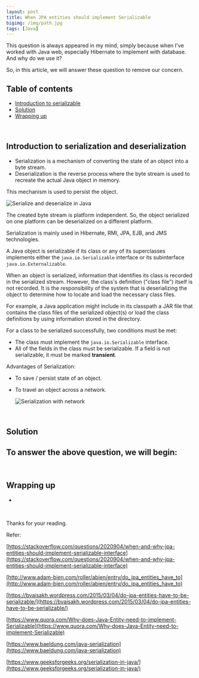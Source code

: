```yaml
---
layout: post
title: When JPA entities should implement Serializable
bigimg: /img/path.jpg
tags: [Java]
---
```


This question is always appeared in my mind, simply because when I've worked with Java web, especially Hibernate to implement with database. And why do we use it?

So, in this article, we will answer these question to remove our concern.

## Table of contents
- [Introduction to serializable](#introduction-to-serializable)
- [Solution](#solution)
- [Wrapping up](#wrapping-up)

<br>

## Introduction to serialization and deserialization

- Serialization is a mechanism of converting the state of an object into a byte stream. 
- Deserialization is the reverse process where the byte stream is used to recreate the actual Java object in memory.

This mechanism is used to persist the object.

![Serialize and deserialize in Java](../img/Java-Common/serialize-deserialize-java.png)

The created byte stream is platform independent. So, the object serialized on one platform can be deserialized on a different platform.

Serialization is mainly used in Hibernate, RMI, JPA, EJB, and JMS technologies.

A Java object is serializable if its class or any of its superclasses implements either the ```java.io.Serializable``` interface or its subinterface ```java.io.Externalizable```. 

When an object is serialized, information that identifies its class is recorded in the serialized stream. However, the class's definition ("class file") itself is not recorded. It is the responsibility of the system that is deserializing the object to determine how to locate and load the necessary class files. 

For example, a Java application might include in its classpath a JAR file that contains the class files of the serialized object(s) or load the class definitions by using information stored in the directory.

For a class to be serialized successfully, two conditions must be met:
- The class must implement the ```java.io.Serializable``` interface.
- All of the fields in the class must be serializable. If a field is not serializable, it must be marked **transient**.

Advantages of Serialization:
- To save / persist state of an object.
- To travel an object across a network.

    ![Serialization with network](../img/Java-Common/serialization-network.jpg)

<br>

## Solution
To answer the above question, we will begin:
- 



<br>

## Wrapping up
- 


<br>

Thanks for your reading.


Refer:

[https://stackoverflow.com/questions/2020904/when-and-why-jpa-entities-should-implement-serializable-interface](https://stackoverflow.com/questions/2020904/when-and-why-jpa-entities-should-implement-serializable-interface)

[http://www.adam-bien.com/roller/abien/entry/do_jpa_entities_have_to](http://www.adam-bien.com/roller/abien/entry/do_jpa_entities_have_to)

[https://bvaisakh.wordpress.com/2015/03/04/do-jpa-entities-have-to-be-serializable/](https://bvaisakh.wordpress.com/2015/03/04/do-jpa-entities-have-to-be-serializable/)

[https://www.quora.com/Why-does-Java-Entity-need-to-implement-Serializable](https://www.quora.com/Why-does-Java-Entity-need-to-implement-Serializable)

[https://www.baeldung.com/java-serialization](https://www.baeldung.com/java-serialization)

[https://www.geeksforgeeks.org/serialization-in-java/](https://www.geeksforgeeks.org/serialization-in-java/)